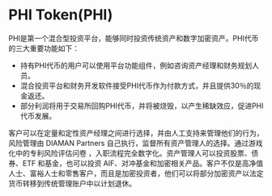 # 

# PHI Token(PHI)

PHI是第一个混合型投资平台，能够同时投资传统资产和数字加密资产。PHI代币的三大重要功能如下：

- 持有PHI代币的用户可以使用平台功能组件，例如咨询资产经理和财务规划人员。
- 混合投资平台和财务开发软件接受PHI代币作为付款方式，并且提供30％的现金返还。
- 部分利润将用于交易所回购PHI代币，并将被烧毁，以产生稀缺效应，促进PHI代币发展。

客户可以在定量和定性资产经理之间进行选择，并由人工支持来管理他们的行为，风险管理由 DIAMAN Partners 自己执行，监督所有资产管理人的选择。通过游戏化中的专利风险评估问卷 ，入职流程完全数字化。资产管理人可以投资股票、债券、ETF 和基金，也可以投资 AIF、对冲基金和加密相关产品。客户不仅是高净值人士、富裕人士和零售客户，而且是加密投资者，他们可以将部分加密资产以法定货币转移到传统管理账户中以计划退休。


